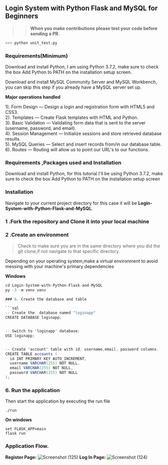 ## Login System with Python Flask and MySQL for Beginners

>>  **When you make contributions please test your code before sending a PR.** 

```python 
>>> python unit_test.py
```

### Requirements(Minimum)

Download and install Python, I am using Python 3.7.2, make sure to check the box Add Python to PATH on the installation setup screen. </p>
Download and install MySQL Community Server and MySQL Workbench, you can skip this step if you already have a MySQL server set up. </p>


**Major operations handled**

1). Form Design — Design a login and registration form with HTML5 and CSS3.<br>
2). Templates — Create Flask templates with HTML and Python.<br>
3). Basic Validation — Validating form data that is sent to the server (username, password, and email).<br>
4). Session Management — Initialize sessions and store retrieved database results.<br>
5). MySQL Queries — Select and insert records from/in our database table.<br>
6). Routes — Routing will allow us to point our URL's to our functions.<br>

### Requirements ,Packages used and Installation
Download and install Python, for this tutorial I'll be using Python 3.7.2, make sure to check the box Add Python to PATH on the installation setup screen
 
### Installation
Navigate to your current project directory for this case it will be **Login-System-with-Python-Flask-and-MySQL**. <br>

### 1 .Fork the repository and Clone it into your local machine

### 2 .Create an environment
> Check to make sure you are in the same directory where you did the git clone,if not navigate to that specific directory.

Depending on your operating system,make a virtual environment to avoid messing with your machine's primary dependencies
          
**Windows**
          
```csharp
cd Login-System-with-Python-Flask-and-MySQL
py -3 -m venv venv

### 6. Create the database and table 

```sql
-- Create the  database named "loginapp"
CREATE DATABASE loginapp;


-- Switch to 'loginapp' database; 
USE loginapp; 


-- Create 'account' table with id, username,email, password columns. 
CREATE TABLE accounts (
  id INT PRIMARY KEY AUTO_INCREMENT,
  username VARCHAR(255) NOT NULL,
  email VARCHAR(255) NOT NULL,
  password VARCHAR(255) NOT NULL
); 
```

### 6. Run the application 





Then start the application by executing the run file

```./run```

**On windows**
```
set FLASK_APP=main
flask run

```
### Application Flow. 

**Register Page:**
![Screenshot (125)](https://github.com/Abhishek0732/Xenon_project/assets/93417069/b5831fe5-36ec-4ad1-b3c3-6da40f5f1365)
**Log In Page:** 
![Screenshot (124)](https://github.com/Abhishek0732/Xenon_project/assets/93417069/5c636d72-8b89-4e51-8e7e-9924f9c8a2f0)
